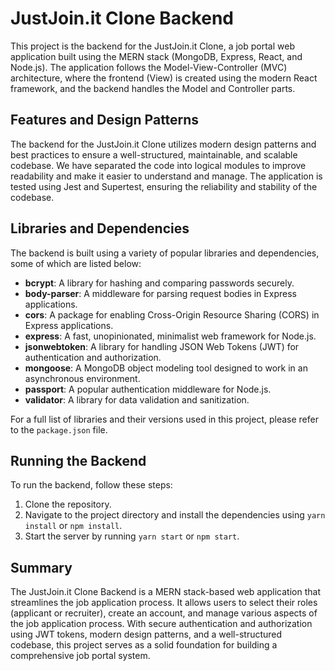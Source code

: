 # JustJoin.it Clone Backend

This project is the backend for the JustJoin.it Clone, a job portal web application built using the MERN stack (MongoDB, Express, React, and Node.js). The application follows the Model-View-Controller (MVC) architecture, where the frontend (View) is created using the modern React framework, and the backend handles the Model and Controller parts.

## Features and Design Patterns

The backend for the JustJoin.it Clone utilizes modern design patterns and best practices to ensure a well-structured, maintainable, and scalable codebase. We have separated the code into logical modules to improve readability and make it easier to understand and manage. The application is tested using Jest and Supertest, ensuring the reliability and stability of the codebase.

## Libraries and Dependencies

The backend is built using a variety of popular libraries and dependencies, some of which are listed below:

- **bcrypt**: A library for hashing and comparing passwords securely.
- **body-parser**: A middleware for parsing request bodies in Express applications.
- **cors**: A package for enabling Cross-Origin Resource Sharing (CORS) in Express applications.
- **express**: A fast, unopinionated, minimalist web framework for Node.js.
- **jsonwebtoken**: A library for handling JSON Web Tokens (JWT) for authentication and authorization.
- **mongoose**: A MongoDB object modeling tool designed to work in an asynchronous environment.
- **passport**: A popular authentication middleware for Node.js.
- **validator**: A library for data validation and sanitization.

For a full list of libraries and their versions used in this project, please refer to the `package.json` file.

## Running the Backend

To run the backend, follow these steps:

1. Clone the repository.
2. Navigate to the project directory and install the dependencies using `yarn install` or `npm install`.
3. Start the server by running `yarn start` or `npm start`.

## Summary

The JustJoin.it Clone Backend is a MERN stack-based web application that streamlines the job application process. It allows users to select their roles (applicant or recruiter), create an account, and manage various aspects of the job application process. With secure authentication and authorization using JWT tokens, modern design patterns, and a well-structured codebase, this project serves as a solid foundation for building a comprehensive job portal system.
